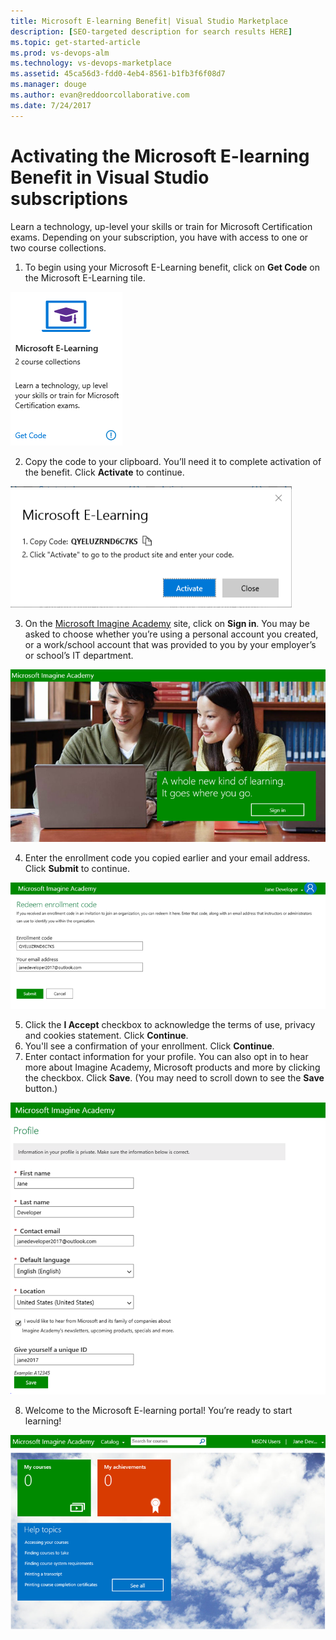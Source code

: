 ```yaml
---
title: Microsoft E-learning Benefit| Visual Studio Marketplace
description: [SEO-targeted description for search results HERE]
ms.topic: get-started-article
ms.prod: vs-devops-alm
ms.technology: vs-devops-marketplace
ms.assetid: 45ca56d3-fdd0-4eb4-8561-b1fb3f6f08d7
ms.manager: douge
ms.author: evan@reddoorcollaborative.com
ms.date: 7/24/2017
---
```


# Activating the Microsoft E-learning Benefit in Visual Studio subscriptions

Learn a technology, up-level your skills or train for Microsoft Certification exams.  Depending on your subscription, you have with access to one or two course collections.  

1.	To begin using your Microsoft E-Learning benefit, click on **Get Code** on the Microsoft E-Learning tile. 

![Microsoft E-learning Benefit Tile](_img\vs-elearn\vs-elearn-tile.png)

2.	Copy the code to your clipboard.  You’ll need it to complete activation of the benefit.  Click **Activate** to continue. 

![Microsoft E-learning Benefit Get Code](_img\vs-elearn\vs-elearn-get-code.png)

3.	On the [Microsoft Imagine Academy](https://imagineacademy.microsoft.com/AccessCodeRedemption/enrollmentcode?channelid=6) site, click on **Sign in**.  You may be asked to choose whether you’re using a personal account you created, or a work/school account that was provided to you by your employer’s or school’s IT department. 

![Microsoft E-learning Benefit Sign In](_img\vs-elearn\vs-elearn-imagine-resized.png)

4.	Enter the enrollment code you copied earlier and your email address.  Click **Submit** to continue.  

![Microsoft E-learning Benefit Redeem Code](_img\vs-elearn\vs-elearn-enter-code-resized.png)

5.	Click the **I Accept** checkbox to acknowledge the terms of use, privacy and cookies statement.  Click **Continue**.  
6.	You'll see a confirmation of your enrollment.  Click **Continue**.  
7.	Enter contact information for your profile.  You can also opt in to hear more about Imagine Academy, Microsoft products and more by clicking the checkbox.  Click **Save**.  (You may need to scroll down to see the **Save** button.)

![Microsoft E-learning Benefit Profile](_img\vs-elearn\vs-elearn-full-profile.png)

8.	Welcome to the Microsoft E-learning portal! You’re ready to start learning!

![Microsoft E-learning Benefit Portal](_img\vs-elearn\vs-elearn-portal.png)
